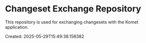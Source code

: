 # Changeset Exchange Repository

This repository is used for exchanging changesets with the Komet application.

Created: 2025-05-29T15:49:38.158382
